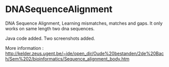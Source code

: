 # DNASequenceAlignment
DNA Sequence Alignment, Learning mismatches, matches and gaps. It only works on same length two dna sequences.

Java code added. 
Two screenshots added.

More information : http://kelder.zeus.ugent.be/~ide/open_dir/Oude%20bestanden/2de%20Bach/Sem%202/bioinformatics/Sequence_alignment_body.htm
